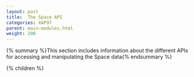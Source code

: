 ```yaml
---
layout: post
title:  The Space API
categories: XAP97
parent: main-modules.html
weight: 200
---
```


{% summary %}This section includes information about the different APIs for accessing and manipulating the Space data{% endsummary %}

{% children %}
